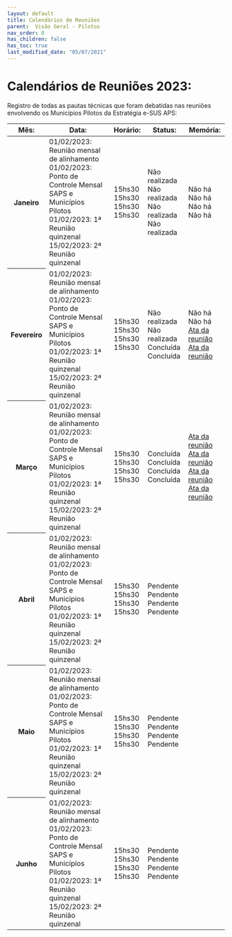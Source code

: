 ```yaml
---
layout: default
title: Calendários de Reuniões
parent:  Visão Geral - Pilotos
nav_order: 8
has_children: false
has_toc: true
last_modified_date: "05/07/2021"
---
```


<link rel="stylesheet" href="https://maxcdn.bootstrapcdn.com/bootstrap/3.4.1/css/bootstrap.min.css">
  <script src="https://ajax.googleapis.com/ajax/libs/jquery/3.6.4/jquery.min.js"></script>
  <script src="https://maxcdn.bootstrapcdn.com/bootstrap/3.4.1/js/bootstrap.min.js"></script>

<h1> Calendários de Reuniões 2023: </h1>

<p>Registro de todas as pautas técnicas que foram debatidas nas reuniões envolvendo os Municípios Pilotos da Estratégia e-SUS APS:</p>

<table class="table table-hover">
  <thead>
    <tr>
      <th scope="col">Mês:</th>
      <th scope="col">Data:</th>
      <th scope="col">Horário:</th>
      <th scope="col">Status:</th>
      <th scope="col">Memória:</th>      
    </tr>
  </thead>

  <tbody>
    <tr>
      <th scope="row">Janeiro</th>
      <td>
        01/02/2023: Reunião mensal de alinhamento<br>
        01/02/2023: Ponto de Controle Mensal SAPS e Municípios Pilotos<br>
        01/02/2023: 1ª Reunião quinzenal<br>
        15/02/2023: 2ª Reunião quinzenal<br>        
      </td> 
      <td>
        15hs30<br>
        15hs30<br>
        15hs30<br>
        15hs30<br>
      </td>
      <td>
       Não realizada<br>
       Não realizada<br>
       Não realizada<br>
       Não realizada<br>
      </td>   
      <td>
      Não há<br>
      Não há<br>
      Não há<br>
      Não há<br>
      </td>
    </tr>
    <tr>
      <th scope="row">Fevereiro</th>
      <td>
        01/02/2023: Reunião mensal de alinhamento<br>
        01/02/2023: Ponto de Controle Mensal SAPS e Municípios Pilotos<br>
        01/02/2023: 1ª Reunião quinzenal<br>
        15/02/2023: 2ª Reunião quinzenal<br>
      </td> 
      <td>
        15hs30<br>
        15hs30<br>
        15hs30<br>
        15hs30<br>
      </td> 
      <td>
       Não realizada<br>
       Não realizada<br>
       Concluída<br>
       Concluída<br>
      </td>   
      <td>
      Não há<br>
      Não há<br>
      <a href="#">Ata da reunião</a><br>
      <a href="#">Ata da reunião</a><br>
      </td>
    </tr>
    <tr>
      <th scope="row">Março</th>
      <td>
        01/02/2023: Reunião mensal de alinhamento<br>
        01/02/2023: Ponto de Controle Mensal SAPS e Municípios Pilotos<br>
        01/02/2023: 1ª Reunião quinzenal<br>
        15/02/2023: 2ª Reunião quinzenal<br>
      </td> 
      <td>
        15hs30<br>
        15hs30<br>
        15hs30<br>
        15hs30<br>
      </td>
      <td>
       Concluída<br>
       Concluída<br>
       Concluída<br>
       Concluída<br>
      </td>        
      <td>
      <a href="#">Ata da reunião</a><br>
      <a href="#">Ata da reunião</a><br>
      <a href="#">Ata da reunião</a><br>
      <a href="#">Ata da reunião</a><br>
      </td>   
    </tr>
    <tr>
      <th scope="row">Abril</th>
      <td>
        01/02/2023: Reunião mensal de alinhamento<br>
        01/02/2023: Ponto de Controle Mensal SAPS e Municípios Pilotos<br>
        01/02/2023: 1ª Reunião quinzenal<br>
        15/02/2023: 2ª Reunião quinzenal<br>
      </td>
      <td>
        15hs30<br>
        15hs30<br>
        15hs30<br>
        15hs30<br>
      </td>      
      <td>
       Pendente<br>
       Pendente<br>
       Pendente<br>
       Pendente<br>
      </td>         
    </tr>
    <tr>
      <th scope="row">Maio</th>
      <td>
        01/02/2023: Reunião mensal de alinhamento<br>
        01/02/2023: Ponto de Controle Mensal SAPS e Municípios Pilotos<br>
        01/02/2023: 1ª Reunião quinzenal<br>
        15/02/2023: 2ª Reunião quinzenal<br>
      </td>  
      <td>
        15hs30<br>
        15hs30<br>
        15hs30<br>
        15hs30<br>
      </td>
      <td>
       Pendente<br>
       Pendente<br>
       Pendente<br>
       Pendente<br>
      </td>   
    </tr>
    <tr>
      <th scope="row">Junho</th>
      <td>
        01/02/2023: Reunião mensal de alinhamento<br>
        01/02/2023: Ponto de Controle Mensal SAPS e Municípios Pilotos<br>
        01/02/2023: 1ª Reunião quinzenal<br>
        15/02/2023: 2ª Reunião quinzenal<br>
      </td> 
      <td>
        15hs30<br>
        15hs30<br>
        15hs30<br>
        15hs30<br>
      </td>
      <td>
       Pendente<br>
       Pendente<br>
       Pendente<br>
       Pendente<br>
      </td>   
    <tr>      
  </tbody>
</table>
